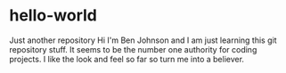 # hello-world
Just another repository
Hi I'm Ben Johnson and I am just learning this git repository stuff. 
It seems to be the number one authority for coding projects.
I like the look and feel so far so turn me into a believer.
